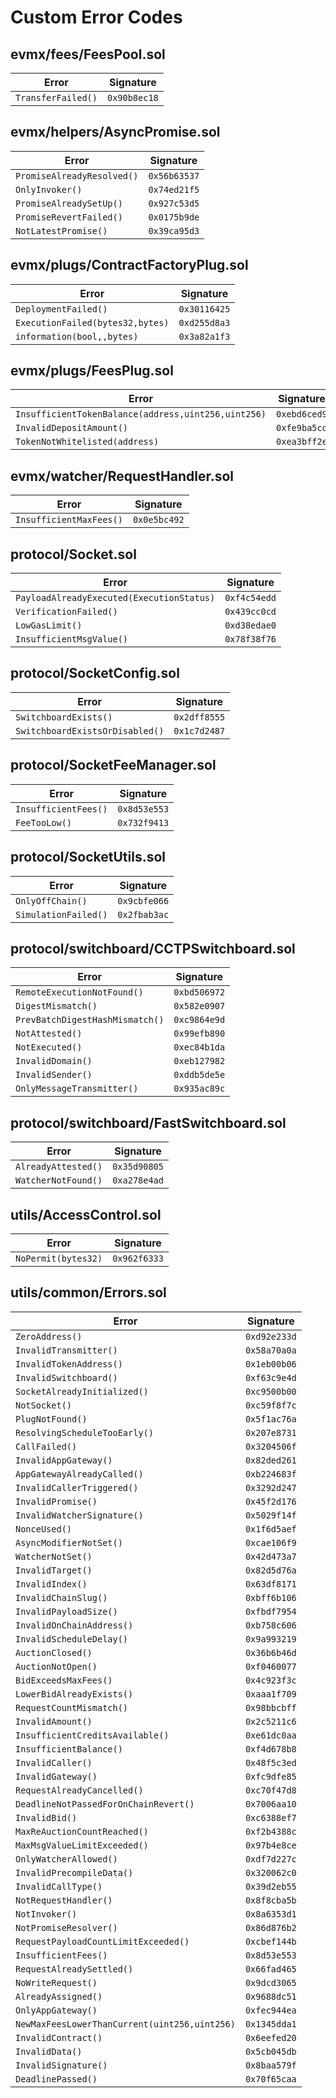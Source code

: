 # Custom Error Codes

## evmx/fees/FeesPool.sol

| Error              | Signature    |
| ------------------ | ------------ |
| `TransferFailed()` | `0x90b8ec18` |

## evmx/helpers/AsyncPromise.sol

| Error                      | Signature    |
| -------------------------- | ------------ |
| `PromiseAlreadyResolved()` | `0x56b63537` |
| `OnlyInvoker()`            | `0x74ed21f5` |
| `PromiseAlreadySetUp()`    | `0x927c53d5` |
| `PromiseRevertFailed()`    | `0x0175b9de` |
| `NotLatestPromise()`       | `0x39ca95d3` |

## evmx/plugs/ContractFactoryPlug.sol

| Error                            | Signature    |
| -------------------------------- | ------------ |
| `DeploymentFailed()`             | `0x30116425` |
| `ExecutionFailed(bytes32,bytes)` | `0xd255d8a3` |
| `information(bool,,bytes)`       | `0x3a82a1f3` |

## evmx/plugs/FeesPlug.sol

| Error                                               | Signature    |
| --------------------------------------------------- | ------------ |
| `InsufficientTokenBalance(address,uint256,uint256)` | `0xebd6ced9` |
| `InvalidDepositAmount()`                            | `0xfe9ba5cd` |
| `TokenNotWhitelisted(address)`                      | `0xea3bff2e` |

## evmx/watcher/RequestHandler.sol

| Error                   | Signature    |
| ----------------------- | ------------ |
| `InsufficientMaxFees()` | `0x0e5bc492` |

## protocol/Socket.sol

| Error                                     | Signature    |
| ----------------------------------------- | ------------ |
| `PayloadAlreadyExecuted(ExecutionStatus)` | `0xf4c54edd` |
| `VerificationFailed()`                    | `0x439cc0cd` |
| `LowGasLimit()`                           | `0xd38edae0` |
| `InsufficientMsgValue()`                  | `0x78f38f76` |

## protocol/SocketConfig.sol

| Error                           | Signature    |
| ------------------------------- | ------------ |
| `SwitchboardExists()`           | `0x2dff8555` |
| `SwitchboardExistsOrDisabled()` | `0x1c7d2487` |

## protocol/SocketFeeManager.sol

| Error                | Signature    |
| -------------------- | ------------ |
| `InsufficientFees()` | `0x8d53e553` |
| `FeeTooLow()`        | `0x732f9413` |

## protocol/SocketUtils.sol

| Error                | Signature    |
| -------------------- | ------------ |
| `OnlyOffChain()`     | `0x9cbfe066` |
| `SimulationFailed()` | `0x2fbab3ac` |

## protocol/switchboard/CCTPSwitchboard.sol

| Error                           | Signature    |
| ------------------------------- | ------------ |
| `RemoteExecutionNotFound()`     | `0xbd506972` |
| `DigestMismatch()`              | `0x582e0907` |
| `PrevBatchDigestHashMismatch()` | `0xc9864e9d` |
| `NotAttested()`                 | `0x99efb890` |
| `NotExecuted()`                 | `0xec84b1da` |
| `InvalidDomain()`               | `0xeb127982` |
| `InvalidSender()`               | `0xddb5de5e` |
| `OnlyMessageTransmitter()`      | `0x935ac89c` |

## protocol/switchboard/FastSwitchboard.sol

| Error               | Signature    |
| ------------------- | ------------ |
| `AlreadyAttested()` | `0x35d90805` |
| `WatcherNotFound()` | `0xa278e4ad` |

## utils/AccessControl.sol

| Error               | Signature    |
| ------------------- | ------------ |
| `NoPermit(bytes32)` | `0x962f6333` |

## utils/common/Errors.sol

| Error                                         | Signature    |
| --------------------------------------------- | ------------ |
| `ZeroAddress()`                               | `0xd92e233d` |
| `InvalidTransmitter()`                        | `0x58a70a0a` |
| `InvalidTokenAddress()`                       | `0x1eb00b06` |
| `InvalidSwitchboard()`                        | `0xf63c9e4d` |
| `SocketAlreadyInitialized()`                  | `0xc9500b00` |
| `NotSocket()`                                 | `0xc59f8f7c` |
| `PlugNotFound()`                              | `0x5f1ac76a` |
| `ResolvingScheduleTooEarly()`                 | `0x207e8731` |
| `CallFailed()`                                | `0x3204506f` |
| `InvalidAppGateway()`                         | `0x82ded261` |
| `AppGatewayAlreadyCalled()`                   | `0xb224683f` |
| `InvalidCallerTriggered()`                    | `0x3292d247` |
| `InvalidPromise()`                            | `0x45f2d176` |
| `InvalidWatcherSignature()`                   | `0x5029f14f` |
| `NonceUsed()`                                 | `0x1f6d5aef` |
| `AsyncModifierNotSet()`                       | `0xcae106f9` |
| `WatcherNotSet()`                             | `0x42d473a7` |
| `InvalidTarget()`                             | `0x82d5d76a` |
| `InvalidIndex()`                              | `0x63df8171` |
| `InvalidChainSlug()`                          | `0xbff6b106` |
| `InvalidPayloadSize()`                        | `0xfbdf7954` |
| `InvalidOnChainAddress()`                     | `0xb758c606` |
| `InvalidScheduleDelay()`                      | `0x9a993219` |
| `AuctionClosed()`                             | `0x36b6b46d` |
| `AuctionNotOpen()`                            | `0xf0460077` |
| `BidExceedsMaxFees()`                         | `0x4c923f3c` |
| `LowerBidAlreadyExists()`                     | `0xaaa1f709` |
| `RequestCountMismatch()`                      | `0x98bbcbff` |
| `InvalidAmount()`                             | `0x2c5211c6` |
| `InsufficientCreditsAvailable()`              | `0xe61dc0aa` |
| `InsufficientBalance()`                       | `0xf4d678b8` |
| `InvalidCaller()`                             | `0x48f5c3ed` |
| `InvalidGateway()`                            | `0xfc9dfe85` |
| `RequestAlreadyCancelled()`                   | `0xc70f47d8` |
| `DeadlineNotPassedForOnChainRevert()`         | `0x7006aa10` |
| `InvalidBid()`                                | `0xc6388ef7` |
| `MaxReAuctionCountReached()`                  | `0xf2b4388c` |
| `MaxMsgValueLimitExceeded()`                  | `0x97b4e8ce` |
| `OnlyWatcherAllowed()`                        | `0xdf7d227c` |
| `InvalidPrecompileData()`                     | `0x320062c0` |
| `InvalidCallType()`                           | `0x39d2eb55` |
| `NotRequestHandler()`                         | `0x8f8cba5b` |
| `NotInvoker()`                                | `0x8a6353d1` |
| `NotPromiseResolver()`                        | `0x86d876b2` |
| `RequestPayloadCountLimitExceeded()`          | `0xcbef144b` |
| `InsufficientFees()`                          | `0x8d53e553` |
| `RequestAlreadySettled()`                     | `0x66fad465` |
| `NoWriteRequest()`                            | `0x9dcd3065` |
| `AlreadyAssigned()`                           | `0x9688dc51` |
| `OnlyAppGateway()`                            | `0xfec944ea` |
| `NewMaxFeesLowerThanCurrent(uint256,uint256)` | `0x1345dda1` |
| `InvalidContract()`                           | `0x6eefed20` |
| `InvalidData()`                               | `0x5cb045db` |
| `InvalidSignature()`                          | `0x8baa579f` |
| `DeadlinePassed()`                            | `0x70f65caa` |
